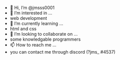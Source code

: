 - 👋 Hi, I’m @jmsss0001
- 👀 I’m interested in ...
- web development
- 🌱 I’m currently learning ...
- html and css
- 💞️ I’m looking to collaborate on ...
- some knowledgable programmers
- 📫 How to reach me ...
- you can contact me through discord (?jms_ #4537) 

<!---
jmsss0001/jmsss0001 is a ✨ special ✨ repository because its `README.md` (this file) appears on your GitHub profile.
You can click the Preview link to take a look at your changes.
--->
